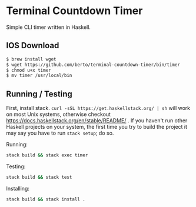 # Terminal Countdown Timer

Simple CLI timer written in Haskell.

## IOS Download

```sh
$ brew install wget
$ wget https://github.com/berto/terminal-countdown-timer/bin/timer
$ chmod u+x timer
$ mv timer /usr/local/bin
```

## Running / Testing

First, install stack. `curl -sSL https://get.haskellstack.org/ | sh` will work on most Unix systems, otherwise checkout https://docs.haskellstack.org/en/stable/README/ . If you haven't run other Haskell projects on your system, the first time you try to build the project it may say you have to run `stack setup`; do so.

Running:
```bash
stack build && stack exec timer 
```

Testing:
```bash
stack build && stack test
```

Installing:
```bash
stack build && stack install .

